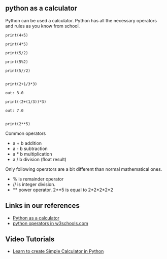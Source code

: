 ## python as a calculator


Python can be used a calculator. 
Python has all the necessary operators and rules as you know from school.


	print(4+5)

	print(4*5)

	print(5/2)

	print(5%2)

	print(5//2)


	print(2+1/3*3)

	out: 3.0

	print((2+(1/3))*3)

	out: 7.0


	print(2**5)

Common operators

- a + b addition
- a - b subtraction
- a * b multiplication
- a / b division (float result)



Only following operators are a bit different than normal mathematical ones.

- % is remainder operator 
- // is integer division.
- ** power operator. 2\*\*5 is equal to 2\*2\*2\*2\*2 


## Links in our references

- [Python as a calculator](https://docs.python.org/3.7/tutorial/introduction.html#using-python-as-a-calculator)
- [python operators in w3schools.com](https://www.w3schools.com/python/python_operators.asp)

## Video Tutorials

- [Learn to create Simple Calculator in Python](https://youtu.be/5m9AR4PBlGE)




